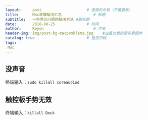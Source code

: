 ```yaml
---
layout:     post                    # 使用的布局（不需要改）
title:      Mac故障解决汇总              # 标题 
subtitle:   一些常见问题的解决方法 #副标题
date:       2018-08-25              # 时间
author:     Keyon                      # 作者
header-img: img/post-bg-macproblems.jpg    #这篇文章标题背景图片
catalog: true                       # 是否归档
tags:
 Mac
---
```


## 没声音
终端输入：`sudo killall coreaudiod`
## 触控板手势无效
终端输入：`killall Dock`